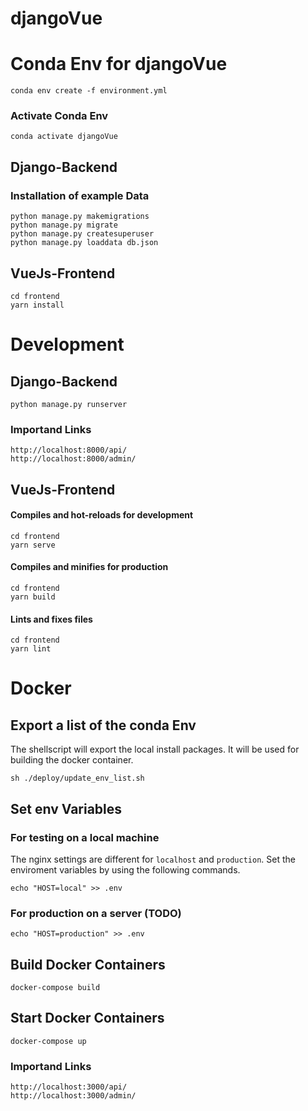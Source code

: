 # djangoVue

# Conda Env for djangoVue
```
conda env create -f environment.yml
```

### Activate Conda Env
```
conda activate djangoVue
```

## Django-Backend
### Installation of example Data
```
python manage.py makemigrations
python manage.py migrate
python manage.py createsuperuser
python manage.py loaddata db.json
```

## VueJs-Frontend
```
cd frontend
yarn install
```

# Development

## Django-Backend
```
python manage.py runserver
```

### Importand Links
```
http://localhost:8000/api/
http://localhost:8000/admin/
```

## VueJs-Frontend

#### Compiles and hot-reloads for development
```
cd frontend
yarn serve
```

#### Compiles and minifies for production
```
cd frontend
yarn build
```

#### Lints and fixes files
```
cd frontend
yarn lint
```


# Docker
## Export a list of the conda Env
The shellscript will export the local install packages. It will be used for building the docker container.
```
sh ./deploy/update_env_list.sh
```

## Set env Variables
### For testing on a local machine
The nginx settings are different for `localhost` and `production`. Set the enviroment variables by using the following commands.
```
echo "HOST=local" >> .env
```

### For production on a server (TODO)
```
echo "HOST=production" >> .env
```

## Build Docker Containers
```
docker-compose build
```

## Start Docker Containers
```
docker-compose up
```

### Importand Links
```
http://localhost:3000/api/
http://localhost:3000/admin/
```
